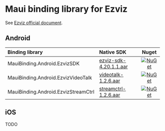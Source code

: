 # Maui binding library for Ezviz

See [Ezviz official document](https://open.ys7.com/cn/s/index).

## Android

|Binding library | Native SDK | Nuget |
|:-| :- | :-: |
| MauiBinding.Android.EzvizSDK | [ezviz-sdk-4.20.1.1.aar](https://search.maven.org/artifact/io.github.ezviz-open/ezviz-sdk/4.20.1.1/aar)| [![NuGet](https://buildstats.info/nuget/Chi.MauiBinding.Android.EzvizSDK?includePreReleases=false)](https://www.nuget.org/packages/Chi.MauiBinding.Android.EzvizSDK/ "Download Chi.MauiBinding.Android.EzvizSDK from NuGet.org") |
| MauiBinding.Android.EzvizVideoTalk | [videotalk-1.2.6.aar](https://search.maven.org/artifact/io.github.ezviz-open/videotalk/1.2.6/aar)| [![NuGet](https://buildstats.info/nuget/Chi.MauiBinding.Android.EzvizVideoTalk?includePreReleases=false)](https://www.nuget.org/packages/Chi.MauiBinding.Android.EzvizVideoTalk/ "Download Chi.MauiBinding.Android.EzvizVideoTalk from NuGet.org") |
| MauiBinding.Android.EzvizStreamCtrl | [streamctrl-1.2.6.aar](https://search.maven.org/artifact/io.github.ezviz-open/streamctrl/1.2.6/aar)| [![NuGet](https://buildstats.info/nuget/Chi.MauiBinding.Android.EzvizStreamCtrl?includePreReleases=false)](https://www.nuget.org/packages/Chi.MauiBinding.Android.EzvizStreamCtrl/ "Download Chi.MauiBinding.Android.EzvizStreamCtrl from NuGet.org") |

## iOS

TODO
